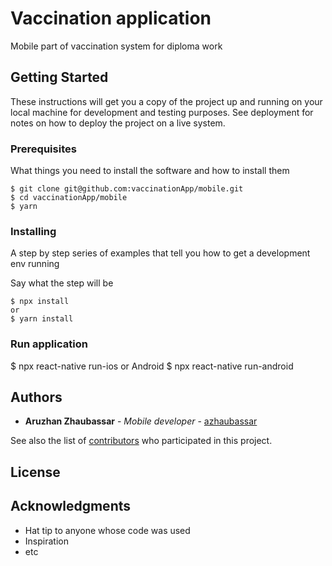 # Vaccination application 

Mobile part of vaccination system for diploma work

## Getting Started

These instructions will get you a copy of the project up and running on your local machine for development and testing purposes. See deployment for notes on how to deploy the project on a live system.

### Prerequisites

What things you need to install the software and how to install them

```
$ git clone git@github.com:vaccinationApp/mobile.git
$ cd vaccinationApp/mobile
$ yarn
```

### Installing

A step by step series of examples that tell you how to get a development env running

Say what the step will be

```
$ npx install
or
$ yarn install
```

### Run application
$ npx react-native run-ios
or Android
$ npx react-native run-android


## Authors

* **Aruzhan Zhaubassar** - *Mobile developer* - [azhaubassar](https://github.com/azhaubassar)

See also the list of [contributors](https://github.com/vaccinationApp/contributors) who participated in this project.

## License


## Acknowledgments

* Hat tip to anyone whose code was used
* Inspiration
* etc

